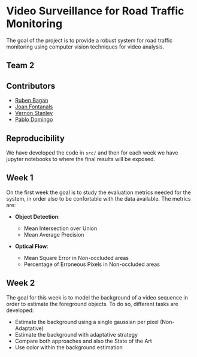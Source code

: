 # Video Surveillance for Road Traffic Monitoring

The goal of the project is to provide a robust system for road traffic monitoring using computer vision techniques for video analysis.

## Team 2
## Contributors
* [Ruben Bagan](https://github.com/rbagan)
* [Joan Fontanals](https://github.com/JoanFM)
* [Vernon Stanley](https://github.com/drkztan)
* [Pablo Domingo](https://github.com/paudom)

## Reproducibility

We have developed the code in `src/` and then for each week we have jupyter notebooks to where the final results will be exposed.

## Week 1

On the first week the goal is to study the evaluation metrics needed for the system, in order also to be confortable with the data available. The metrics are:

* **Object Detection**:
 	* Mean Intersection over Union
    * Mean Average Precision

* **Optical Flow**:
    * Mean Square Error in Non-occluded areas
    * Percentage of Erroneous Pixels in Non-occluded areas

## Week 2

The goal for this week is to model the background of a video sequence in order to estimate the foreground objects.
To do so, different tasks are developed:

* Estimate the background using a single gaussian per pixel (Non-Adaptative)
* Estimate the background with adaptative strategy
* Compare both approaches and also the State of the Art
* Use color within the background estimation